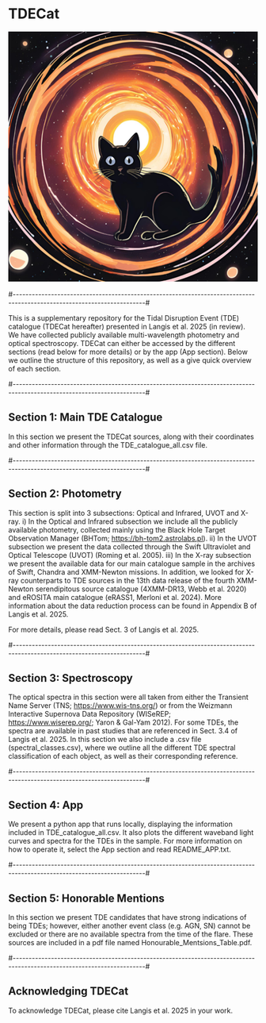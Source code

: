 # TDECat
![My Image](TDECat2.png)

#-----------------------------------------------------------------------------------------------------------------------#

This is a supplementary repository for the Tidal Disruption Event (TDE) catalogue (TDECat hereafter) presented in Langis et al. 2025 (in review).
We have collected publicly available multi-wavelength photometry and optical spectroscopy.
TDECat can either be accessed by the different sections (read below for more details) or by the app (App section).
Below we outline the structure of this repository, as well as a give quick overview of each section.

#-----------------------------------------------------------------------------------------------------------------------#

## Section 1: Main TDE Catalogue

In this section we present the TDECat sources, along with their coordinates and other information through the TDE_catalogue_all.csv file.

#-----------------------------------------------------------------------------------------------------------------------#

## Section 2: Photometry

This section is split into 3 subsections: Optical and Infrared, UVOT and X-ray. 
i) In the Optical and Infrared subsection we include all the publicly available photometry, collected mainly using the Black Hole Target Observation Manager (BHTom; https://bh-tom2.astrolabs.pl). 
ii) In the UVOT subsection we present the data collected through the Swift Ultraviolet and Optical Telescope (UVOT) (Roming et al. 2005).
iii) In the X-ray subsection we present the available data for our main catalogue sample in the archives of Swift, Chandra and XMM-Newton missions. In addition, we looked for X-ray counterparts to TDE sources in the 13th data release of the fourth XMM-Newton serendipitous source catalogue (4XMM-DR13, Webb et al. 2020) and eROSITA main catalogue (eRASS1, Merloni et al. 2024). More information about the data reduction process can be found in Appendix B of Langis et al. 2025.

For more details, please read Sect. 3 of Langis et al. 2025.

#-----------------------------------------------------------------------------------------------------------------------#

## Section 3: Spectroscopy

The optical spectra in this section were all taken from either the Transient Name Server (TNS; https://www.wis-tns.org/) or from the Weizmann Interactive Supernova Data Repository (WISeREP; https://www.wiserep.org/; Yaron & Gal-Yam 2012). For some TDEs, the spectra are available in past studies that are referenced in Sect. 3.4 of Langis et al. 2025. In this section we also include a .csv file (spectral_classes.csv), where we outline all the different TDE spectral classification of each object, as well as their corresponding reference.

#-----------------------------------------------------------------------------------------------------------------------#

## Section 4: App

We present a python app that runs locally, displaying the information included in TDE_catalogue_all.csv. It also plots the different waveband light curves and spectra for the TDEs in the sample. For more information on how to operate it, select the App section and read README_APP.txt.

#-----------------------------------------------------------------------------------------------------------------------#

## Section 5: Honorable Mentions

In this section we present TDE candidates that have strong indications of being TDEs; however, either another event class (e.g. AGN, SN) cannot be excluded or there are no available spectra from the time of the flare. These sources are included in a pdf file named Honourable_Mentsions_Table.pdf.

#-----------------------------------------------------------------------------------------------------------------------#

## Acknowledging TDECat

To acknowledge TDECat, please cite Langis et al. 2025 in your work. 
